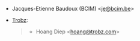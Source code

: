 - Jacques-Etienne Baudoux (BCIM) \<je@bcim.be\>

- [Trobz](https://trobz.com):

  > - Hoang Diep \<hoang@trobz.com\>
